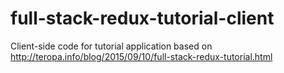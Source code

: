 # full-stack-redux-tutorial-client
Client-side code for tutorial application based on http://teropa.info/blog/2015/09/10/full-stack-redux-tutorial.html
